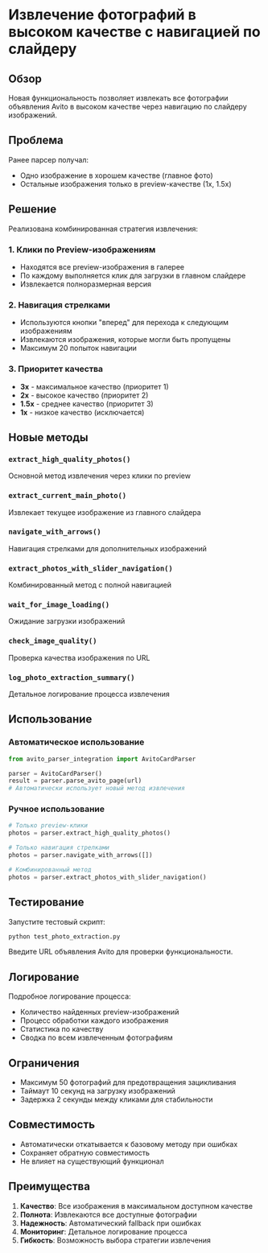 # Извлечение фотографий в высоком качестве с навигацией по слайдеру

## Обзор

Новая функциональность позволяет извлекать все фотографии объявления Avito в высоком качестве через навигацию по слайдеру изображений.

## Проблема

Ранее парсер получал:
- Одно изображение в хорошем качестве (главное фото)
- Остальные изображения только в preview-качестве (1x, 1.5x)

## Решение

Реализована комбинированная стратегия извлечения:

### 1. Клики по Preview-изображениям
- Находятся все preview-изображения в галерее
- По каждому выполняется клик для загрузки в главном слайдере
- Извлекается полноразмерная версия

### 2. Навигация стрелками
- Используются кнопки "вперед" для перехода к следующим изображениям
- Извлекаются изображения, которые могли быть пропущены
- Максимум 20 попыток навигации

### 3. Приоритет качества
- **3x** - максимальное качество (приоритет 1)
- **2x** - высокое качество (приоритет 2)  
- **1.5x** - среднее качество (приоритет 3)
- **1x** - низкое качество (исключается)

## Новые методы

### `extract_high_quality_photos()`
Основной метод извлечения через клики по preview

### `extract_current_main_photo()`
Извлекает текущее изображение из главного слайдера

### `navigate_with_arrows()`
Навигация стрелками для дополнительных изображений

### `extract_photos_with_slider_navigation()`
Комбинированный метод с полной навигацией

### `wait_for_image_loading()`
Ожидание загрузки изображений

### `check_image_quality()`
Проверка качества изображения по URL

### `log_photo_extraction_summary()`
Детальное логирование процесса извлечения

## Использование

### Автоматическое использование
```python
from avito_parser_integration import AvitoCardParser

parser = AvitoCardParser()
result = parser.parse_avito_page(url)
# Автоматически использует новый метод извлечения
```

### Ручное использование
```python
# Только preview-клики
photos = parser.extract_high_quality_photos()

# Только навигация стрелками  
photos = parser.navigate_with_arrows([])

# Комбинированный метод
photos = parser.extract_photos_with_slider_navigation()
```

## Тестирование

Запустите тестовый скрипт:
```bash
python test_photo_extraction.py
```

Введите URL объявления Avito для проверки функциональности.

## Логирование

Подробное логирование процесса:
- Количество найденных preview-изображений
- Процесс обработки каждого изображения
- Статистика по качеству
- Сводка по всем извлеченным фотографиям

## Ограничения

- Максимум 50 фотографий для предотвращения зацикливания
- Таймаут 10 секунд на загрузку изображений
- Задержка 2 секунды между кликами для стабильности

## Совместимость

- Автоматически откатывается к базовому методу при ошибках
- Сохраняет обратную совместимость
- Не влияет на существующий функционал

## Преимущества

1. **Качество**: Все изображения в максимальном доступном качестве
2. **Полнота**: Извлекаются все доступные фотографии
3. **Надежность**: Автоматический fallback при ошибках
4. **Мониторинг**: Детальное логирование процесса
5. **Гибкость**: Возможность выбора стратегии извлечения

